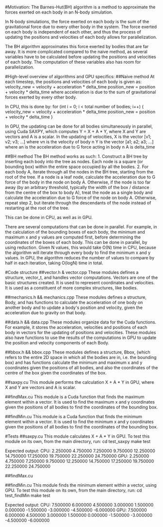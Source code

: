 #Motivation:
The Barnes-Hut(BH) algorithm is a method to approximate the forces exerted on each body in an N-body simulation.

In N-body simulations, the force exerted on each body is the sum of the gravitational force due to every other body in the system. The force exerted on each body is independent of each other, and thus the process of updating the positions and velocities of each body allows for parallelization.

The BH algorithm approximates this force exerted by bodies that are far away. It is more complicated compared to the naive method, as several variables have to be calculated before updating the positions and velocities of each body. The computation of these variables also has room for parallelization.

#High-level overview of algorithms and GPU specifics:
##Naive method
At each timestep, the positions and velocities of each body is given as:
	velocity_new = velocity + acceleration * delta_time
	position_new = position + velocity * delta_time
where acceleration is due to the sum of gravitational forces exerted by every other body.

In CPU, this is done by:
	for (int i = 0; i < total number of bodies; i++) {
		velocity_new = velocity + acceleration * delta_time
		position_new = position + velocity * delta_time
	}

In GPU, the updating can be done for all bodies simultaneously in parallel, using Cuda SAXPY, which computes Y = X + A * Y, where X and Y are vectors and A is a scalar. In the updating of velocities, 
	X is the vector [v1; v2; v3; ...] where vn is the velocity of body n
	Y is the vector [a1; a2; a3; ...] where an is the acceleration due to G 	force acting in body n
	A is delta_time

##BH method
The BH method works as such:
	1. Construct a BH tree by inserting each body into the tree as nodes. Each node is a square (or bounding box) within the entire space occupied by all the bodies.
	2. For each body A, iterate through all the nodes in the BH tree, starting from the root of the tree.
	If a node is a leaf node, calculate the acceleration due to G force of the body in the node on body A.
	Otherwise, if the node is too far away (by an arbitrary threshold, typically the width of the box / distance from the centre of the box to body A), treat the node as a single body and calculate the acceleration due to G force of the node on body A.
	Otherwise, repeat step 2, but iterate through the descendants of the node instead of restarting at the root of the tree.

This can be done in CPU, as well as in GPU.

There are several computations that can be done in parallel. For example, in the calculation of the bounding boxes of each body, the minimum and maximum x and y values are computed first, before determining the coordinates of the boxes of each body. This can be done in parallel, by using reduction. Given N values, this would take O(N) time in CPU, because the algorithm will iterate through every body to find the minimum x and y values. In GPU, the algorithm reduces the number of values to compare by half in each iteration, taking O(logN) time in total.

#Code structure
##vector.h & vector.cpp
These modules defines a structure, vector_t, and handles vector computations. Vectors are one of the basic structures created. It is used to represent coordinates and velocities. It is used as a constituent of more complex structures, like bodies.

##mechanics.h && mechanics.cpp
These modules defines a structure, Body, and has functions to calculate the acceleration of one body on another body and to update a body's position and velocity, given the acceleration due to gravity on that body.

##data.h && data.cpp
These modules organize data for the Cuda functions. For example, it stores the acceleration, velocities and positions of each body in vectors for the updating of positions and velocities. These modules also have functions to use the results of the computations in GPU to update the position and velocity components of each Body.

##bbox.h && bbox.cpp
These modules defines a structure, Bbox, (which refers to the entire 2D space in which all the bodies are in, i.e. the bounding box) and has functions calculate the minimum and maximum x and y coordinates given the positions of all bodies, and also the coordinates of the centre of the box given the coordinates of the box.

##saxpy.cu
This module performs the calculation X + A * Y in GPU, where X and Y are vectors and A is scalar.

##findMax.cu
This module is a Cuda function that finds the maximum element within a vector. It is used to find the maximum x and y coordinates given the positions of all bodies to find the coordinates of the bounding box.

##findMin.cu
This module is a Cuda function that finds the minimum element within a vector. It is used to find the minimum x and y coordinates given the positions of all bodies to find the coordinates of the bounding box.

#Tests
##saxpy.cu
This module calculates X + A * Y in GPU. To test this module on its own, from the main directory, run:
	cd test_saxpy
	make test

Expected output:
CPU: 2.250000  4.750000  7.250000  9.750000  12.250000  14.750000  17.250000  19.750000  22.250000  24.750000
GPU: 2.250000  4.750000  7.250000  9.750000  12.250000  14.750000  17.250000  19.750000  22.250000  24.750000

##findMax.cu


##findMin.cu
This module finds the minimum element within a vector, using GPU. To test this module on its own, from the main directory, run:
 	cd test_findMin
 	make test

Expected output:
CPU: 7.500000 6.000000 4.500000 3.000000 1.500000 0.000000 -1.500000 -3.000000 -4.500000 -6.000000
GPU: 7.500000 6.000000 4.500000 3.000000 1.500000 0.000000 -1.500000 -3.000000 -4.500000 -6.000000


	
